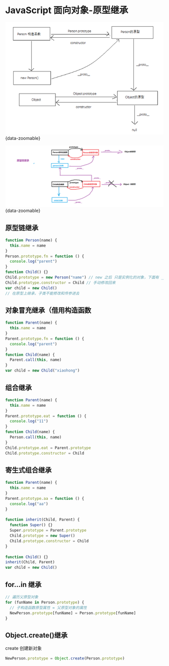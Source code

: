 # JavaScript 面向对象-原型继承

![JavaScript原型](./img/原型.png){data-zoomable}

![JavaScript原型链](./img/原型链.png){data-zoomable}

## 原型链继承

```js
function Person(name) {
  this.name = name
}
Person.prototype.fn = function () {
  console.log("parent")
}
function Child() {}
Child.prototype = new Person("name") // new 之后 只是实例化的对象，下面有 __proto__
Child.prototype.constructor = Child // 手动修改回来
var child = new Child()
// 在原型上继承，子类不能修改和传参进去
```

## 对象冒充继承（借用构造函数

```js
function Parent(name) {
  this.name = name
}
Parent.prototype.fn = function () {
  console.log("parent")
}
function Child(name) {
  Parent.call(this, name)
}
var child = new Child("xiaohong")
```

## 组合继承

```js
function Parent(name) {
  this.name = name
}
Parent.prototype.eat = function () {
  console.log("11")
}
function Child(name) {
  Person.call(this, name)
}
Child.prototype.eat = Parent.prototype
Child.prototype.constructor = Child
```

## 寄生式组合继承

```js
function Parent(name) {
  this.name = name
}
Parent.prototype.aa = function () {
  console.log("aa")
}

function inherit(Child, Parent) {
  function Super() {}
  Super.prototype = Parent.prototype
  Child.prototype = new Super()
  Child.prototype.constructor = Child
}

function Child() {}
inherit(Child, Parent)
var child = new Child()
```

## for...in 继承

```js
// 遍历父原型对象
for (funName in Person.prototype) {
  // 子构造函数原型属性 = 父原型对象的属性
  NewPerson.prototype[funName] = Person.prototype[funName]
}
```

## Object.create()继承

create 创建新对象

```js
NewPerson.prototype = Object.create(Person.prototype)
```
